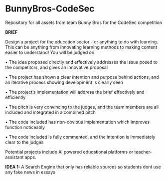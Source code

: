 # BunnyBros-CodeSec
Repository for all assets from team Bunny Bros for the CodeSec competition

**BRIEF**

Design a project for the education sector - or anything to do with learning. This can be anything from innovating learning methods to making content easier to understand! You will be judged on:

• The idea proposed directly and effectively addresses the issue posed to the competitors, and gives an innovative proposal 

• The project has shown a clear intention and purpose behind actions, and an iterative process showing development is clearly seen 

• The project’s implementation will address the brief effectively and efficiently 

• The pitch is very convincing to the judges, and the team members are all included and integrated in a combined pitch 

• The code included has non-obvious implementation which improves function noticeably 

• The code included is fully commented, and the intention is immediately clear to the judges

Potential projects include AI powered educational platforms or teacher-assistant  apps.

**IDEA 1:**  A Search Engine that only has reliable sources so students dont use any fake news in essays
